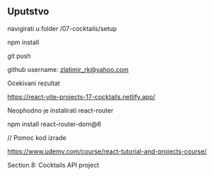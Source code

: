 ## Uputstvo

navigirati u folder /07-cocktails/setup

npm install

git push

github username: zlatimir_rk@yahoo.com

Ocekivani rezultat

https://react-vite-projects-17-cocktails.netlify.app/

Neophodno je instalirati react-router

npm install react-router-dom@6

// Pomoc kod izrade

https://www.udemy.com/course/react-tutorial-and-projects-course/

Section 8: Cocktails API project
